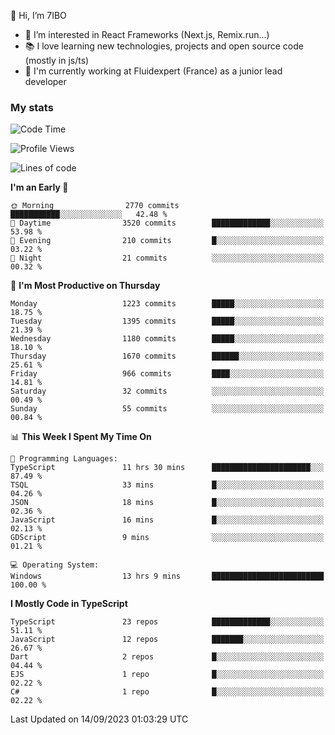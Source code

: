 👋 Hi, I’m 7IBO

- 👀 I’m interested in React Frameworks (Next.js, Remix.run...)
- 📚 I love learning new technologies, projects and open source code (mostly in js/ts)
- 💼 I'm currently working at Fluidexpert (France) as a junior lead developer

### My stats
<!--START_SECTION:waka-->
![Code Time](http://img.shields.io/badge/Code%20Time-165%20hrs%2031%20mins-blue)

![Profile Views](http://img.shields.io/badge/Profile%20Views-0-blue)

![Lines of code](https://img.shields.io/badge/From%20Hello%20World%20I%27ve%20Written-7.8%20million%20lines%20of%20code-blue)

**I'm an Early 🐤** 

```text
🌞 Morning                2770 commits        ███████████░░░░░░░░░░░░░░   42.48 % 
🌆 Daytime                3520 commits        █████████████░░░░░░░░░░░░   53.98 % 
🌃 Evening                210 commits         █░░░░░░░░░░░░░░░░░░░░░░░░   03.22 % 
🌙 Night                  21 commits          ░░░░░░░░░░░░░░░░░░░░░░░░░   00.32 % 
```
📅 **I'm Most Productive on Thursday** 

```text
Monday                   1223 commits        █████░░░░░░░░░░░░░░░░░░░░   18.75 % 
Tuesday                  1395 commits        █████░░░░░░░░░░░░░░░░░░░░   21.39 % 
Wednesday                1180 commits        █████░░░░░░░░░░░░░░░░░░░░   18.10 % 
Thursday                 1670 commits        ██████░░░░░░░░░░░░░░░░░░░   25.61 % 
Friday                   966 commits         ████░░░░░░░░░░░░░░░░░░░░░   14.81 % 
Saturday                 32 commits          ░░░░░░░░░░░░░░░░░░░░░░░░░   00.49 % 
Sunday                   55 commits          ░░░░░░░░░░░░░░░░░░░░░░░░░   00.84 % 
```


📊 **This Week I Spent My Time On** 

```text
💬 Programming Languages: 
TypeScript               11 hrs 30 mins      ██████████████████████░░░   87.49 % 
TSQL                     33 mins             █░░░░░░░░░░░░░░░░░░░░░░░░   04.26 % 
JSON                     18 mins             █░░░░░░░░░░░░░░░░░░░░░░░░   02.36 % 
JavaScript               16 mins             █░░░░░░░░░░░░░░░░░░░░░░░░   02.13 % 
GDScript                 9 mins              ░░░░░░░░░░░░░░░░░░░░░░░░░   01.21 % 

💻 Operating System: 
Windows                  13 hrs 9 mins       █████████████████████████   100.00 % 
```

**I Mostly Code in TypeScript** 

```text
TypeScript               23 repos            █████████████░░░░░░░░░░░░   51.11 % 
JavaScript               12 repos            ███████░░░░░░░░░░░░░░░░░░   26.67 % 
Dart                     2 repos             █░░░░░░░░░░░░░░░░░░░░░░░░   04.44 % 
EJS                      1 repo              █░░░░░░░░░░░░░░░░░░░░░░░░   02.22 % 
C#                       1 repo              █░░░░░░░░░░░░░░░░░░░░░░░░   02.22 % 
```




 Last Updated on 14/09/2023 01:03:29 UTC
<!--END_SECTION:waka-->
